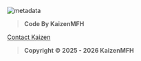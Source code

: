 ![metadata](https://files.catbox.moe/8zxb2i.jpg)

> **Code By KaizenMFH**

[Contact Kaizen](https://kaizenmfh.netlify.app/)


> **Copyright © 2025 - 2026 KaizenMFH**
